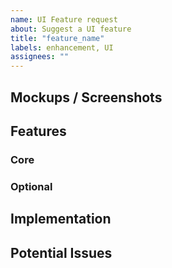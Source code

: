 ```yaml
---
name: UI Feature request
about: Suggest a UI feature
title: "feature_name"
labels: enhancement, UI
assignees: ""
---
```


## Mockups / Screenshots

<!--- Add some screenshots on how this UI feature should look like --->

## Features

<!--- Add some general description of the main idea for this feature --->

### Core

<!--- Core features form the very basis of this feature request to make it meaningful --->

### Optional

<!--- Optional features are nice to haves that are meaningful but do not affect the overall idea even if left out --->

## Implementation

<!--- Add as many descriptive implementation guides as possible, if any --->

## Potential Issues

<!--- Add as many foreseeable issues as possible, if any --->
